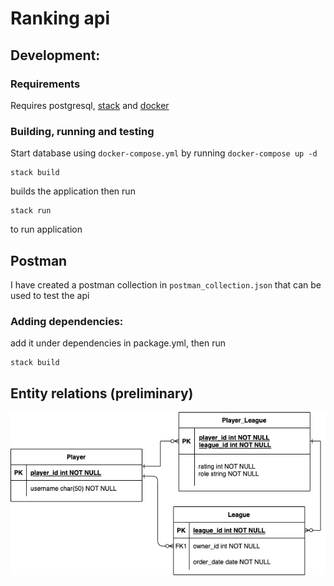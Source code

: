 # Ranking api

## Development: 
### Requirements
Requires postgresql, [stack](https://docs.haskellstack.org/en/stable/) and [docker](https://www.docker.com/)
### Building, running and testing

Start database using `docker-compose.yml` by running `docker-compose up -d` 

```
stack build
```

builds the application
then run 

```
stack run
```
 to run application

## Postman
I have created a postman collection in `postman_collection.json` that can be used to test the api

### Adding dependencies:
add it under dependencies in package.yml, then run 
```
stack build
```

## Entity relations (preliminary)
<img src="ranking_api.png">
